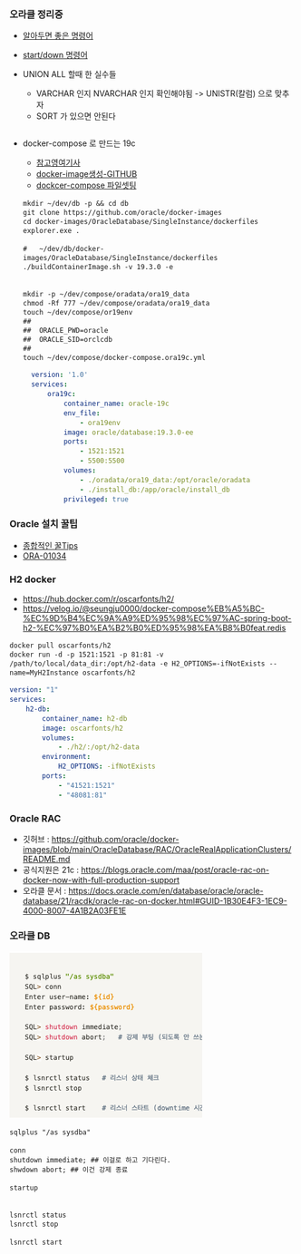 ### 오라클 정리중

- [알아두면 좋은 명령어](https://m.blog.naver.com/deersoul6662/221466474481)

- [start/down 명령어](https://docs.oracle.com/en/database/oracle/oracle-database/18/xeinl/starting-and-stopping-oracle-database.html)

- UNION ALL 할때 한 실수들
  - VARCHAR 인지 NVARCHAR 인지 확인해야됨 -> UNISTR(칼럼) 으로 맞추자
  - SORT 가 있으면 안된다
  ```sql

  ```


- docker-compose 로 만드는 19c
  - [참고영여기사](https://arno-schots.medium.com/building-and-running-oracle-database-19-3-0-ee-docker-containers-8147b5a00a51)
  - [docker-image생성-GITHUB](https://github.com/steveswinsburg/oracle19c-docker)
  - [dockcer-compose 파일셋팅](https://growupcoding.tistory.com/27)


  ```shell
  mkdir ~/dev/db -p && cd db
  git clone https://github.com/oracle/docker-images
  cd docker-images/OracleDatabase/SingleInstance/dockerfiles
  explorer.exe .

  #   ~/dev/db/docker-images/OracleDatabase/SingleInstance/dockerfiles
  ./buildContainerImage.sh -v 19.3.0 -e


  mkdir -p ~/dev/compose/oradata/ora19_data
  chmod -Rf 777 ~/dev/compose/oradata/ora19_data
  touch ~/dev/compose/or19env
  ##
  ##  ORACLE_PWD=oracle
  ##  ORACLE_SID=orclcdb
  ##
  touch ~/dev/compose/docker-compose.ora19c.yml
  ```


  ```yaml
    version: '1.0'
    services:
        ora19c:
            container_name: oracle-19c
            env_file:
                - ora19env
            image: oracle/database:19.3.0-ee
            ports:
                - 1521:1521
                - 5500:5500
            volumes:
                - ./oradata/ora19_data:/opt/oracle/oradata
                - ./install_db:/app/oracle/install_db
            privileged: true
  ```

### Oracle 설치 꿀팁
- [종합적인 꿀Tips](https://positivemh.tistory.com/485)
- [ORA-01034](https://m.blog.naver.com/PostView.naver?isHttpsRedirect=true&blogId=hymne&logNo=221448750630)


### H2 docker
- https://hub.docker.com/r/oscarfonts/h2/
- https://velog.io/@seungju0000/docker-compose%EB%A5%BC-%EC%9D%B4%EC%9A%A9%ED%95%98%EC%97%AC-spring-boot-h2-%EC%97%B0%EA%B2%B0%ED%95%98%EA%B8%B0feat.redis

```shell
docker pull oscarfonts/h2
docker run -d -p 1521:1521 -p 81:81 -v /path/to/local/data_dir:/opt/h2-data -e H2_OPTIONS=-ifNotExists --name=MyH2Instance oscarfonts/h2
```
```yml
version: "1"
services:
    h2-db:
        container_name: h2-db
        image: oscarfonts/h2
        volumes:
            - ./h2/:/opt/h2-data
        environment:
            H2_OPTIONS: -ifNotExists
        ports:
            - "41521:1521"
            - "48081:81"
```


### Oracle RAC
- 깃허브 : https://github.com/oracle/docker-images/blob/main/OracleDatabase/RAC/OracleRealApplicationClusters/README.md
- 공식지원은 21c : https://blogs.oracle.com/maa/post/oracle-rac-on-docker-now-with-full-production-support
- 오라클 문서 : https://docs.oracle.com/en/database/oracle/oracle-database/21/racdk/oracle-rac-on-docker.html#GUID-1B30E4F3-1EC9-4000-8007-4A1B2A03FE1E


### 오라클 DB
![](assets/2023-12-05-13-35-11.png)

```shell
sqlplus "/as sysdba"

conn
shutdown immediate; ## 이걸로 하고 기다린다.
shwdown abort; ## 이건 강제 종료

startup


lsnrctl status
lsnrctl stop

lsnrctl start
```